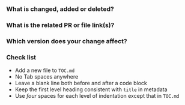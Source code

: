 <!--Thanks for your contribution to TiDB documentation. See [CONTRIBUTING](https://github.com/pingcap/community/blob/master/CONTRIBUTING.md) before filing this PR.-->

### What is changed, added or deleted? <!--Required-->

<!--Tell us what you did and why-->

### What is the related PR or file link(s)? <!--REMOVE this item if it is not applicable-->

<!--Provide a reference link that is related to your change. For example, a link in the pingcap/docs repository. -->

### Which version does your change affect? <!--REMOVE this item if it is not applicable-->

<!--Specify the version or versions that your change affects by adding a label at the right-hand side of this page. For example, v3.0 -->

### Check list <!--REMOVE the items that are not applicable-->

- Add a new file to `TOC.md`
- No Tab spaces anywhere <!--Use ordinary spaces because Tab spaces can lead to CircleCI failure.-->
- Leave a blank line both before and after a code block
- Keep the first level heading consistent with `title` in metadata
- Use *four* spaces for each level of indentation except that in `TOC.md`
